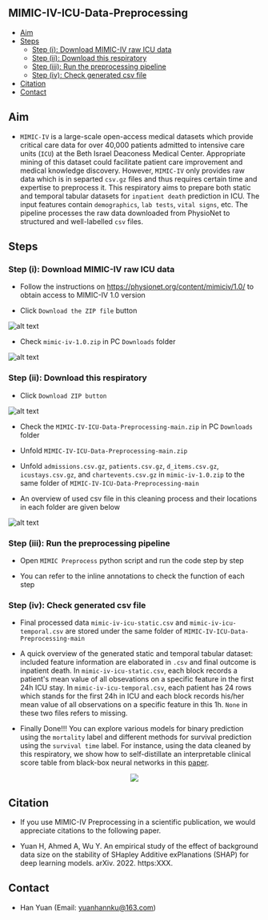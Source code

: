 ## MIMIC-IV-ICU-Data-Preprocessing

- [Aim](#aim)
- [Steps](#steps)
  - [Step (i): Download MIMIC-IV raw ICU data](#step-i-download-mimic-iv-raw-icu-data)
  - [Step (ii): Download this respiratory](#step-ii-download-this-respiratory)
  - [Step (iii): Run the preprocessing pipeline](#step-iii-run-the-preprocessing-pipeline)
  - [Step (iv): Check generated csv file](#step-iv-check-generated-csv-file)
- [Citation](#citation)
- [Contact](#contact)

## Aim
- `MIMIC-IV` is a large-scale open-access medical datasets which provide critical care data for over 40,000 patients admitted to intensive care units (`ICU`) at the Beth Israel Deaconess Medical Center. Appropriate mining of this dataset could facilitate patient care improvement and medical knowledge discovery. However, `MIMIC-IV` only provides raw data which is in separted `csv.gz` files and thus requires certain time and expertise to preprocess it. This respiratory aims to prepare both static and temporal tabular datasets for `inpatient death` prediction in ICU. The input features contain `demographics`, `lab tests`, `vital signs`, etc. The pipeline processes the raw data downloaded from PhysioNet to structured and well-labelled `csv` files.

## Steps
### Step (i): Download MIMIC-IV raw ICU data
- Follow the instructions on https://physionet.org/content/mimiciv/1.0/ to obtain access to MIMIC-IV 1.0 version

- Click `Download the ZIP file` button

![alt text](https://github.com/Han-Yuan-Med/MIMIC-IV-ICU-Data-Preprocessing/blob/main/Picture2.png)

- Check `mimic-iv-1.0.zip` in PC `Downloads` folder

![alt text](https://github.com/Han-Yuan-Med/MIMIC-IV-ICU-Data-Preprocessing/blob/main/Picture1.png)

### Step (ii): Download this respiratory
- Click `Download ZIP button`

![alt text](https://github.com/Han-Yuan-Med/MIMIC-IV-ICU-Data-Preprocessing/blob/main/Picture2.png)

- Check the `MIMIC-IV-ICU-Data-Preprocessing-main.zip` in PC `Downloads` folder

- Unfold `MIMIC-IV-ICU-Data-Preprocessing-main.zip`

- Unfold `admissions.csv.gz`, `patients.csv.gz`, `d_items.csv.gz`, `icustays.csv.gz`, and `chartevents.csv.gz` in `mimic-iv-1.0.zip` to the same folder of `MIMIC-IV-ICU-Data-Preprocessing-main`

- An overview of used csv file in this cleaning process and their locations in each folder are given below

![alt text](https://github.com/Han-Yuan-Med/MIMIC-IV-ICU-Data-Preprocessing/blob/main/MIMIC-IV.png)

### Step (iii): Run the preprocessing pipeline
- Open `MIMIC Preprocess` python script and run the code step by step

- You can refer to the inline annotations to check the function of each step

### Step (iv): Check generated csv file
- Final processed data `mimic-iv-icu-static.csv` and `mimic-iv-icu-temporal.csv` are stored under the same folder of `MIMIC-IV-ICU-Data-Preprocessing-main`

- A quick overview of the generated static and temporal tabular dataset: included feature information are elaborated in `.csv` and final outcome is inpatient death. In `mimic-iv-icu-static.csv`, each block records a patient's mean value of all obsevations on a specific feature in the first 24h ICU stay. In `mimic-iv-icu-temporal.csv`, each patient has 24 rows which stands for the first 24h in ICU and each block records his/her mean value of all observations on a specific feature in this 1h. `None` in these two files refers to missing.

- Finally Done!!! You can explore various models for binary prediction using the `mortality` label and different methods for survival prediction using the `survival time` label. For instance, using the data cleaned by this respiratory, we show how to self-distillate an interpretable clinical score table from black-box neural networks in this [paper]().


<p align="center">
  <img src="https://github.com/Han-Yuan-Med/MIMIC-IV-ICU-Data-Preprocessing/blob/main/dance-spongebob.gif" />
</p>


## Citation
- If you use MIMIC-IV Preprocessing in a scientific publication, we would appreciate citations to the following paper.

- Yuan H, Ahmed A, Wu Y. An empirical study of the effect of background data size on the stability of SHapley Additive exPlanations (SHAP) for deep learning models. arXiv. 2022. https:XXX.

## Contact
- Han Yuan (Email: <yuanhannku@163.com>)
